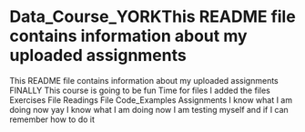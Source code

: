 # Data_Course_YORKThis README file contains information about my uploaded assignments
This README file contains information about my uploaded assignments
FINALLY
This course is going to be fun
Time for files
I added the files
Exercises File
Readings File
Code_Examples
Assignments
I know what I am doing now yay
I know what I am doing now
I am testing myself and if I can remember how to do it
